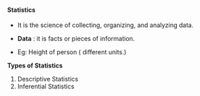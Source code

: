 #### Statistics
- It is the science of collecting, organizing, and analyzing data.

- **Data** : it is facts or pieces of information.
- Eg: Height of person ( different units.)


**Types of Statistics**
1. Descriptive Statistics
2. Inferential Statistics 